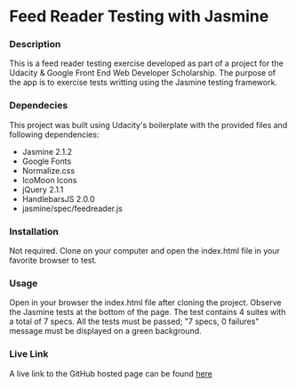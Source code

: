 # Feed Reader Testing with Jasmine


### Description
This is a feed reader testing exercise developed as part of a project for the Udacity & Google Front End Web Developer Scholarship.
The purpose of the app is to exercise tests writting using the Jasmine testing framework.


### Dependecies
This project was built using Udacity's boilerplate with the provided files and following dependencies:
  * Jasmine 2.1.2
  * Google Fonts
  * Normalize.css
  * IcoMoon Icons
  * jQuery 2.1.1
  * HandlebarsJS 2.0.0
  * jasmine/spec/feedreader.js


### Installation
Not required.
Clone on your computer and open the index.html file in your favorite browser to test.


### Usage
Open in your browser the index.html file after cloning the project.
Observe the Jasmine tests at the bottom of the page.
The test contains 4 suites with a total of 7 specs.
All the tests must be passed; "7 specs, 0 failures" message must be displayed on a green background.


### Live Link
A live link to the GitHub hosted page can be found [here](https://hrdaniel4877.github.io/feed-reader-testing/)

